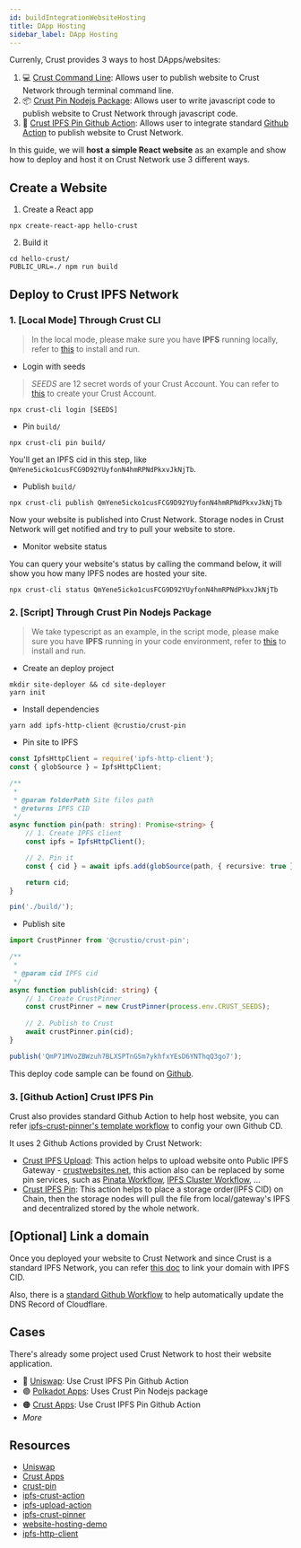 ```yaml
---
id: buildIntegrationWebsiteHosting
title: DApp Hosting
sidebar_label: DApp Hosting
---
```


Currenly, Crust provides 3 ways to host DApps/websites:

1. 💻 [Crust Command Line](https://github.com/crustio/crust-cli): Allows user to publish website to Crust Network through terminal command line.
2. 📦 [Crust Pin Nodejs Package](https://github.com/crustio/crust.js/tree/main/packages/crust-pin): Allows user to write javascript code to publish website to Crust Network through javascript code.
3. 🔗 [Crust IPFS Pin Github Action](https://github.com/crustio/ipfs-crust-action): Allows user to integrate standard [Github Action](https://github.com/features/actions) to publish website to Crust Network.

In this guide, we will **host a simple React website** as an example and show how to deploy and host it on Crust Network use 3 different ways.

## Create a Website

1. Create a React app

```shell
npx create-react-app hello-crust
```

2. Build it

```shell
cd hello-crust/
PUBLIC_URL=./ npm run build
```

## Deploy to Crust IPFS Network

### 1. [Local Mode] Through Crust CLI

> In the local mode, please make sure you have **IPFS** running locally, refer to [this](https://ipfs.io/#install) to install and run.

- Login with seeds

> *SEEDS* are 12 secret words of your Crust Account. You can refer to [this](crust-account.md) to create your Crust Account.

```shell
npx crust-cli login [SEEDS]
```

- Pin `build/`

```shell
npx crust-cli pin build/
```

You'll get an IPFS cid in this step, like `QmYene5icko1cusFCG9D92YUyfonN4hmRPNdPkxvJkNjTb`.

- Publish `build/`

```shell
npx crust-cli publish QmYene5icko1cusFCG9D92YUyfonN4hmRPNdPkxvJkNjTb
```

Now your website is published into Crust Network. Storage nodes in Crust Network will get notified and try to pull your website to store.

- Monitor website status

You can query your website's status by calling the command below, it will show you how many IPFS nodes are hosted your site.

```shell
npx crust-cli status QmYene5icko1cusFCG9D92YUyfonN4hmRPNdPkxvJkNjTb
```

### 2. [Script] Through Crust Pin Nodejs Package

> We take typescript as an example, in the script mode, please make sure you have **IPFS** running in your code environment, refer to [this](https://ipfs.io/#install) to install and run.

- Create an deploy project

```shell
mkdir site-deployer && cd site-deployer
yarn init
```

- Install dependencies

```shell
yarn add ipfs-http-client @crustio/crust-pin
```

- Pin site to IPFS

```typescript
const IpfsHttpClient = require('ipfs-http-client');
const { globSource } = IpfsHttpClient;

/**
 * 
 * @param folderPath Site files path
 * @returns IPFS CID
 */
async function pin(path: string): Promise<string> {
    // 1. Create IPFS client
    const ipfs = IpfsHttpClient();

    // 2. Pin it
    const { cid } = await ipfs.add(globSource(path, { recursive: true }));

    return cid;
}

pin('./build/');
```
  
- Publish site

```typescript
import CrustPinner from '@crustio/crust-pin';

/**
 * 
 * @param cid IPFS cid
 */
async function publish(cid: string) {
    // 1. Create CrustPinner
    const crustPinner = new CrustPinner(process.env.CRUST_SEEDS);
    
    // 2. Publish to Crust
    await crustPinner.pin(cid);
}

publish('QmP71MVoZBWzuh7BLXSPTnGSm7ykhfxYEsD6YNThqQ3go7');
```

This deploy code sample can be found on [Github](https://github.com/crustio/crust-demo/tree/main/website-hosting-demo).

### 3. [Github Action] Crust IPFS Pin

Crust also provides standard Github Action to help host website, you can refer [ipfs-crust-pinner's template workflow](https://github.com/crustio/ipfs-crust-pinner/blob/main/.github/workflows/template.yml) to config your own Github CD.

It uses 2 Github Actions provided by Crust Network:

- [Crust IPFS Upload](https://github.com/marketplace/actions/crust-ipfs-upload): This action helps to upload website onto Public IPFS Gateway - [crustwebsites.net](https://crustwebsites.net/ipfs/bafybeifx7yeb55armcsxwwitkymga5xf53dxiarykms3ygqic223w5sk3m#x-ipfs-companion-no-redirect), this action also can be replaced by some pin services, such as [Pinata Workflow](https://github.com/marketplace/actions/ipfs-pinata-deploy-github-action), [IPFS Cluster Workflow](https://github.com/marketplace/actions/add-to-ipfs), ...
- [Crust IPFS Pin](https://github.com/marketplace/actions/crust-ipfs-pin): This action helps to place a storage order(IPFS CID) on Chain, then the storage nodes will pull the file from local/gateway's IPFS and decentralized stored by the whole network.

## [Optional] Link a domain

Once you deployed your website to Crust Network and since Crust is a standard IPFS Network, you can refer [this doc](https://docs.ipfs.io/how-to/websites-on-ipfs/link-a-domain/#domain-name-service-dns) to link your domain with IPFS CID.

Also, there is a [standard Github Workflow](https://github.com/crustio/ipfs-crust-pinner/blob/main/.github/workflows/DNSLink-template.yml) to help automatically update the DNS Record of Cloudflare.

## Cases

There's already some project used Crust Network to host their website application.

- 🦄 [Uniswap](https://github.com/Uniswap/uniswap-interface/blob/main/.github/workflows/release.yaml#L57): Use Crust IPFS Pin Github Action
- 🟣 [Polkadot Apps](https://github.com/polkadot-js/apps/blob/master/scripts/ipfsUpload.cjs#L64-L65): Uses Crust Pin Nodejs package
- 🟠 [Crust Apps](https://github.com/crustio/crust-apps/actions/workflows/release.yml): Use Crust IPFS Pin Github Action
- *More*

## Resources

- [Uniswap](https://github.com/Uniswap/uniswap-interface)
- [Crust Apps](https://github.com/crustio/crust-apps/)
- [crust-pin](https://github.com/crustio/crust.js/tree/main/packages/crust-pin)
- [ipfs-crust-action](https://github.com/crustio/ipfs-crust-action)
- [ipfs-upload-action](https://github.com/crustio/ipfs-upload-action)
- [ipfs-crust-pinner](https://github.com/crustio/ipfs-crust-pinner)
- [website-hosting-demo](https://github.com/crustio/crust-demo/tree/main/website-hosting-demo)
- [ipfs-http-client](https://github.com/ipfs/js-ipfs/tree/master/packages/ipfs-http-client)
